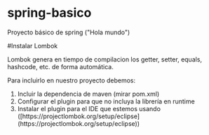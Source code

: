 # spring-basico
Proyecto básico de spring ("Hola mundo")

#Instalar Lombok

Lombok genera en tiempo de compilacion los getter, setter, equals, hashcode, etc. de forma automática.

Para incluirlo en nuestro proyecto debemos:
<ol>
	<li> Incluir la dependencia de maven (mirar pom.xml)</li>
	<li> Configurar el plugin para que no incluya la librería en runtime</li>
	<li> Instalar el plugin para el IDE que estemos usando ([https://projectlombok.org/setup/eclipse](https://projectlombok.org/setup/eclipse))</li>
</ol>

